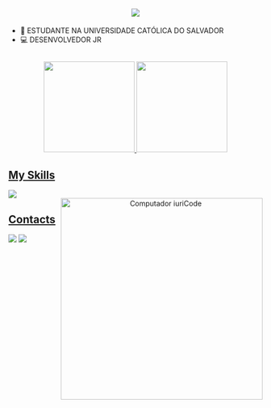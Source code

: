 <h1 align="center">
<img src="https://readme-typing-svg.herokuapp.com/?font=Righteous&size=35&center=true&vCenter=true&width=500&height=70&duration=4000&lines=olá!+👋;+me+chamo+Daniel!;" />
</h1>

- 📘 ESTUDANTE NA UNIVERSIDADE CATÓLICA DO SALVADOR
- 💻 DESENVOLVEDOR JR
##

<div align="center">
  <a href="https://github.com/Dsouza18">
  <img height="180em" src="https://github-readme-stats-git-masterrstaa-rickstaa.vercel.app/api?username=Dsouza18&&show_icons=true&theme=tokyonight"/>
  <img height="180em" src="https://github-readme-stats.vercel.app/api/top-langs/?username=Dsouza18&layout=compact&langs_count=7&theme=tokyonight"/>



<h2 align = "left"> My Skills </h2>
<div align="left" >
  <img src="https://skillicons.dev/icons?i=angular,bootstrap,html,css,vscode,github,java,javascript,git,typescript" />
</div>
    <img src="https://raw.githubusercontent.com/MicaelliMedeiros/micaellimedeiros/master/image/computer-illustration.png" min-width="400px" max-width="400px" width="400px" align="right" alt="Computador iuriCode">


  
## 

<h2 align = "left"> Contacts </h2>
    
  <div align="left" ><a href = "mailto:daniel.santos1805@hotmail.com"><img src="https://img.shields.io/badge/-Outlook-%23333?style=for-the-badge&logo=gmail&logoColor=white" target="_blank"></a>
  <a href="https://www.linkedin.com/in/daniel-santos-2b2505129/" target="_blank"><img src="https://img.shields.io/badge/-LinkedIn-%230077B5?style=for-the-badge&logo=linkedin&logoColor=white" target="_blank"></a> </div>
 


 
